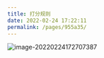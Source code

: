 ```yaml
---
title: 打分规则
date: 2022-02-24 17:22:11
permalink: /pages/955a35/
---
```


![image-20220224172707387](https://gitee.com/cjh-1996/typora-image/raw/master/img/image-20220224172707387.png)
